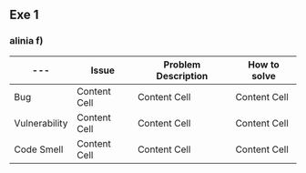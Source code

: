 ## Exe 1

### alinia f)

| --- | Issue  | Problem Description | How to solve |
| ------------- | ------------- | ------------- | ------------- |
| Bug | Content Cell  | Content Cell  | Content Cell  |
| Vulnerability | Content Cell  | Content Cell  | Content Cell  |
| Code Smell | Content Cell  | Content Cell  | Content Cell  |